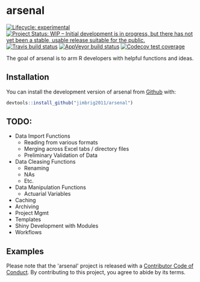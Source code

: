 # arsenal

<!-- badges: start -->
[![Lifecycle: experimental](https://img.shields.io/badge/lifecycle-experimental-orange.svg)](https://www.tidyverse.org/lifecycle/#experimental)
[![Project Status: WIP – Initial development is in progress, but there has not yet been a stable, usable release suitable for the public.](https://www.repostatus.org/badges/latest/wip.svg)](http://www.repostatus.org/#wip)
[![Travis build status](https://travis-ci.org/jimbrig2011/arsenal.svg?branch=master)](https://travis-ci.org/jimbrig2011/arsenal)
[![AppVeyor build status](https://ci.appveyor.com/api/projects/status/github/jimbrig2011/arsenal?branch=master&svg=true)](https://ci.appveyor.com/project/jimbrig2011/arsenal)
[![Codecov test coverage](https://codecov.io/gh/jimbrig2011/arsenal/branch/master/graph/badge.svg)](https://codecov.io/gh/jimbrig2011/arsenal?branch=master)
<!-- badges: end -->

The goal of arsenal is to arm R developers with helpful functions and ideas.

## Installation

You can install the development version of arsenal from [Github](https://github.com) with:

``` r
devtools::install_github("jimbrig2011/arsenal")
```

## TODO:

* Data Import Functions
  + Reading from various formats
  + Merging across Excel tabs / directory files
  + Preliminary Validation of Data
* Data Cleasing Functions
  + Renaming
  + NAs
  + Etc.
* Data Manipulation Functions
  + Actuarial Variables
* Caching
* Archiving
* Project Mgmt
* Templates
* Shiny Development with Modules
* Workflows

## Examples


Please note that the 'arsenal' project is released with a
[Contributor Code of Conduct](CODE_OF_CONDUCT.md).
By contributing to this project, you agree to abide by its terms.

